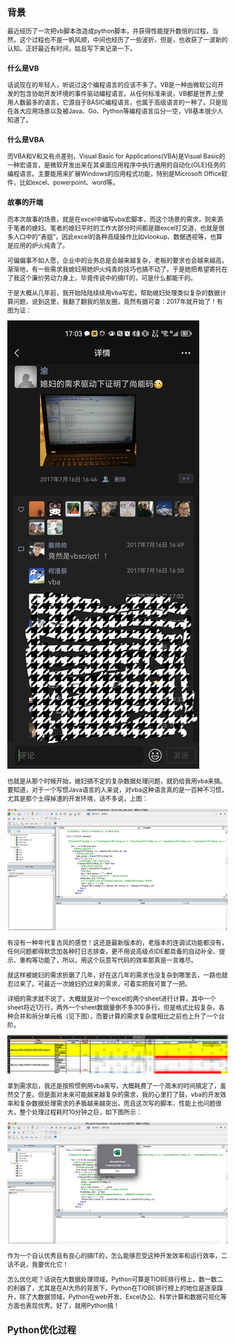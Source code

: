 ## **背景**

最近经历了一次把vb脚本改造成python脚本，并获得性能提升数倍的过程，当然，这个过程也不是一帆风顺，中间也经历了一些波折，但是，也收获了一波新的认知。正好最近有时间，姑且写下来记录一下。

### **什么是VB**
话说现在的年轻人，听说过这个编程语言的应该不多了。VB是一种由微软公司开发的包含协助开发环境的事件驱动编程语言。从任何标准来说，VB都是世界上使用人数最多的语言，它源自于BASIC编程语言，也属于高级语言的一种了。只是现在各大应用场景以及被Java、Go、Python等编程语言瓜分一空，VB基本很少人知道了。

### **什么是VBA**
而VBA和V和又有点差别，Visual Basic for Applications(VBA)是Visual Basic的一种宏语言，是微软开发出来在其桌面应用程序中执行通用的自动化(OLE)任务的编程语言。主要能用来扩展Windows的应用程式功能，特别是Microsoft Office软件，比如excel、powerpoint、word等。

### **故事的开端**
而本次故事的场景，就是在excel中编写vba宏脚本，而这个场景的需求，则来源于笔者的媳妇。笔者的媳妇平时的工作大部分时间都是跟excel打交道，也就是很多人口中的“表姐”，因此excel的各种高级操作比如vlookup、数据透视等，也算是应用的炉火纯青了。

可偏偏事不如人愿，企业中的业务总是会越来越复杂，老板的要求也会越来越高，渐渐地，有一些需求我媳妇用她炉火纯青的技巧也搞不动了。于是她把希望寄托在了我这个廉价劳动力身上，毕竟传说中的搞IT的，可是什么都能干的。

于是大概从几年前，我开始陆陆续续用vba写宏，帮助媳妇处理类似复杂的数据计算问题，说到这里，我翻了翻我的朋友圈，竟然有据可查：2017年就开始了！有图为证：

![vba-wechat](https://github.com/xiaoyuge/Tech-Notes/blob/main/Python/resources/vba_wechat.jpeg)

也就是从那个时候开始，媳妇搞不定的复杂数据处理问题，就扔给我用vba来搞。要知道，对于一个写惯Java语言的人来说，对vba这种语言真的是一百种不习惯，尤其是那个土得掉渣的开发环境，话不多说，上图：

![Microsoft_Visual_Basic_IDE](https://github.com/xiaoyuge/Tech-Notes/blob/main/Python/resources/Microsoft_Visual_Basic_IDE.png)

有没有一种年代复古风的感觉！这还是最新版本的，老版本的连调试功能都没有，任何问题都得默念加各种打日志排查，更不用说高级点IDE都具备的自动补全、提示、重构等功能了，所以，用这个玩意写代码的效率那真是一言难尽。

就这样被媳妇的需求折磨了几年，好在这几年的需求也没复杂到哪里去，一路也就忍过来了。可最近一次媳妇扔过来的需求，可着实把我可累了一把。

详细的需求就不说了，大概就是对一个excel的两个sheet进行计算，其中一个sheet将近1万行，两外一个sheet数据量倒不多300多行，但是格式比较复杂，各种合并和拆分单元格（见下图），而要计算的需求复杂度相比之前也上升了一个台阶。

![complex-cell](https://github.com/xiaoyuge/Tech-Notes/blob/main/Python/resources/complex-cell.png)

拿到需求后，我还是按照惯例用vba来写，大概耗费了一个周末的时间搞定了，虽然交了差。但是面对未来可能越来越复杂的需求，我的心里打了鼓，vba的开发效率和复杂数据处理需求的矛盾越来越突出，而且这次写的脚本，性能上也问题很大，整个处理过程耗时10分钟之巨，如下图所示：

![vba-exec-time](https://github.com/xiaoyuge/Tech-Notes/blob/main/Python/resources/vba_exec_time.png)

作为一个自认优秀且有良心的搞IT的，怎么能够忍受这种开发效率和运行效率，二话不说，我要优化它！

怎么优化呢？话说在大数据处理领域，Python可算是TIOBE排行榜上，数一数二的利器了，尤其是在AI大热的背景下，Python在TIOBE排行榜上的地位是逐渐蹿升，除了大数据领域，Python在web开发、Excel办公、科学计算和数据可视化等方面也表现优秀。好了，就用Python搞！

## **Python优化过程**



